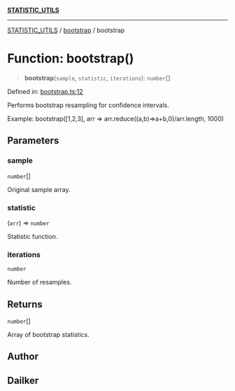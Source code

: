 [**STATISTIC_UTILS**](../../README.md)

***

[STATISTIC_UTILS](../../README.md) / [bootstrap](../README.md) / bootstrap

# Function: bootstrap()

> **bootstrap**(`sample`, `statistic`, `iterations`): `number`[]

Defined in: [bootstrap.ts:12](https://github.com/dailker/everyutil-js/blob/b3e269da55b7d96c15eb37e98c5c4f6b94f05f6f/src/statistic/bootstrap.ts#L12)

Performs bootstrap resampling for confidence intervals.

Example: bootstrap([1,2,3], arr => arr.reduce((a,b)=>a+b,0)/arr.length, 1000)

## Parameters

### sample

`number`[]

Original sample array.

### statistic

(`arr`) => `number`

Statistic function.

### iterations

`number`

Number of resamples.

## Returns

`number`[]

Array of bootstrap statistics.

## Author

## Dailker
